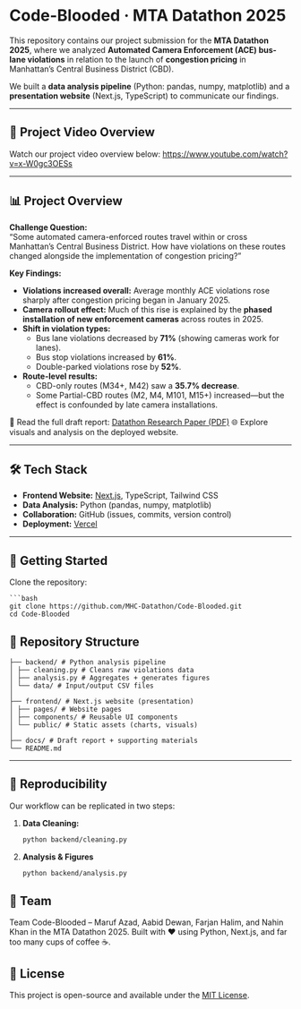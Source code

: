 # Code-Blooded · MTA Datathon 2025

This repository contains our project submission for the **MTA Datathon 2025**, where we analyzed **Automated Camera Enforcement (ACE) bus-lane violations** in relation to the launch of **congestion pricing** in Manhattan’s Central Business District (CBD).  

We built a **data analysis pipeline** (Python: pandas, numpy, matplotlib) and a **presentation website** (Next.js, TypeScript) to communicate our findings.  

---

## 🎥 Project Video Overview
Watch our project video overview below:
https://www.youtube.com/watch?v=x-W0gc3OESs

---

## 📊 Project Overview

**Challenge Question:**  
“Some automated camera-enforced routes travel within or cross Manhattan’s Central Business District. How have violations on these routes changed alongside the implementation of congestion pricing?”

**Key Findings:**
- **Violations increased overall:** Average monthly ACE violations rose sharply after congestion pricing began in January 2025.  
- **Camera rollout effect:** Much of this rise is explained by the **phased installation of new enforcement cameras** across routes in 2025.  
- **Shift in violation types:**  
  - Bus lane violations decreased by **71%** (showing cameras work for lanes).  
  - Bus stop violations increased by **61%**.  
  - Double-parked violations rose by **52%**.  
- **Route-level results:**  
  - CBD-only routes (M34+, M42) saw a **35.7% decrease**.  
  - Some Partial-CBD routes (M2, M4, M101, M15+) increased—but the effect is confounded by late camera installations.  

📄 Read the full draft report: [Datathon Research Paper (PDF)](./Datathon%20Research%20Paper.pdf)
🌐 Explore visuals and analysis on the deployed website.

---

## 🛠 Tech Stack

- **Frontend Website:** [Next.js](https://nextjs.org), TypeScript, Tailwind CSS  
- **Data Analysis:** Python (pandas, numpy, matplotlib)  
- **Collaboration:** GitHub (issues, commits, version control)  
- **Deployment:** [Vercel](https://vercel.com)  

---

## 🚀 Getting Started

Clone the repository:

    ```bash
    git clone https://github.com/MHC-Datathon/Code-Blooded.git
    cd Code-Blooded


## 📂 Repository Structure
```
├── backend/ # Python analysis pipeline
│ ├── cleaning.py # Cleans raw violations data
│ ├── analysis.py # Aggregates + generates figures
│ └── data/ # Input/output CSV files
│
├── frontend/ # Next.js website (presentation)
│ ├── pages/ # Website pages
│ ├── components/ # Reusable UI components
│ └── public/ # Static assets (charts, visuals)
│
├── docs/ # Draft report + supporting materials
└── README.md
```

---

## 🔄 Reproducibility

Our workflow can be replicated in two steps:

1. **Data Cleaning:**  
   ```bash
   python backend/cleaning.py

2. **Analysis & Figures**  
   ```bash
   python backend/analysis.py

## 📢 Team

Team Code-Blooded – Maruf Azad, Aabid Dewan, Farjan Halim, and Nahin Khan in the MTA Datathon 2025.
Built with ❤️ using Python, Next.js, and far too many cups of coffee ☕.

## 📜 License

This project is open-source and available under the [MIT License](./LICENSE).